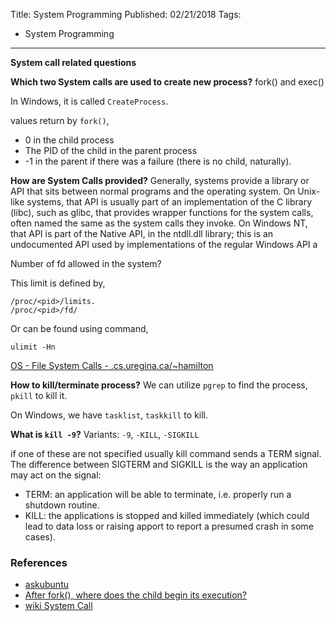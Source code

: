 Title: System Programming
Published: 02/21/2018
Tags:
  - System Programming
---
**System call related questions**

**Which two System calls are used to create new process?**
 fork() and exec()

In Windows, it is called `CreateProcess`.

values return by `fork()`,

 - 0 in the child process
 - The PID of the child in the parent process
 - -1 in the parent if there was a failure (there is no child, naturally).
 
**How are System Calls provided?**
Generally, systems provide a library or API that sits between normal programs and the operating system. On Unix-like systems, that API is usually part of an implementation of the C library (libc), such as glibc, that provides wrapper functions for the system calls, often named the same as the system calls they invoke. On Windows NT, that API is part of the Native API, in the ntdll.dll library; this is an undocumented API used by implementations of the regular Windows API a

Number of fd allowed in the system?

This limit is defined by,

    /proc/<pid>/limits.
    /proc/<pid>/fd/

Or can be found using command,

    ulimit -Hn

[OS - File System Calls - .cs.uregina.ca/~hamilton](http://www2.cs.uregina.ca/~hamilton/courses/330/notes/unix/filesyscalls.html)

**How to kill/terminate process?**
We can utilize `pgrep` to find the process, `pkill` to kill it.

On Windows, we have `tasklist`, `taskkill` to kill.

**What is `kill -9`?**
Variants: `-9`, `-KILL`, `-SIGKILL`

if one of these are not specified usually kill command sends a TERM signal.
The difference between SIGTERM and SIGKILL is the way an application may act on the signal:

 - TERM: an application will be able to terminate, i.e. properly run a shutdown routine.
 - KILL: the applications is stopped and killed immediately (which could lead to data loss or raising apport to report a presumed crash in some cases).
 

### References
- [askubuntu](https://askubuntu.com/questions/184071/what-is-the-purpose-of-the-9-option-in-the-kill-command)
- [After fork(), where does the child begin its execution?](https://unix.stackexchange.com/questions/4377/after-fork-where-does-the-child-begin-its-execution?rq=1)
- [wiki System Call](https://en.wikipedia.org/wiki/System_call)
